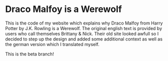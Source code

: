 # Draco Malfoy is a Werewolf

This is the code of my website which explains why Draco Malfoy from Harry Potter by J.K. Rowling is a Werewolf. The original english text is provided by users who call themselves Brittany & Nick. Their old site looked awfull so I decided to step up the design and added some additional context as well as the german version which I translated myself.

This is the beta branch!
